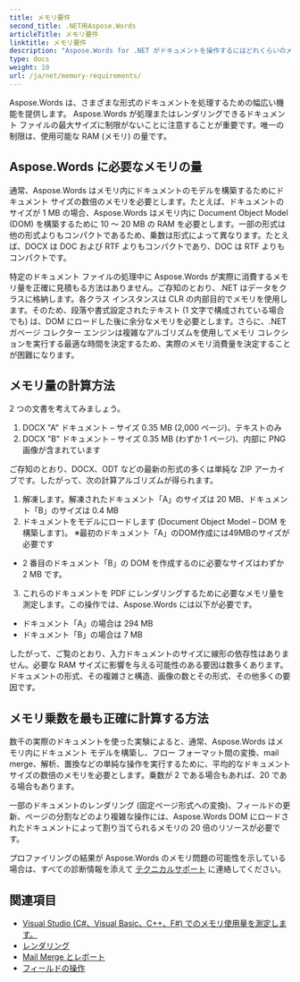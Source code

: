 ```yaml
---
title: メモリ要件
second_title: .NET用Aspose.Words
articleTitle: メモリ要件
linktitle: メモリ要件
description: "Aspose.Words for .NET がドキュメントを操作するにはどれくらいのメモリが必要ですか?詳細を確認してください。"
type: docs
weight: 10
url: /ja/net/memory-requirements/
---
```


Aspose.Words は、さまざまな形式のドキュメントを処理するための幅広い機能を提供します。 Aspose.Words が処理またはレンダリングできるドキュメント ファイルの最大サイズに制限がないことに注意することが重要です。唯一の制限は、使用可能な RAM (メモリ) の量です。

## Aspose.Words に必要なメモリの量

通常、Aspose.Words はメモリ内にドキュメントのモデルを構築するためにドキュメント サイズの数倍のメモリを必要とします。たとえば、ドキュメントのサイズが 1 MB の場合、Aspose.Words はメモリ内に Document Object Model (DOM) を構築するために 10 ～ 20 MB の RAM を必要とします。一部の形式は他の形式よりもコンパクトであるため、乗数は形式によって異なります。たとえば、DOCX は DOC および RTF よりもコンパクトであり、DOC は RTF よりもコンパクトです。

特定のドキュメント ファイルの処理中に Aspose.Words が実際に消費するメモリ量を正確に見積もる方法はありません。ご存知のとおり、.NET はデータをクラスに格納します。各クラス インスタンスは CLR の内部目的でメモリを使用します。そのため、段落や書式設定されたテキスト (1 文字で構成されている場合でも) は、DOM にロードした後に余分なメモリを必要とします。さらに、.NET ガベージ コレクター エンジンは複雑なアルゴリズムを使用してメモリ コレクションを実行する最適な時間を決定するため、実際のメモリ消費量を決定することが困難になります。

## メモリ量の計算方法

2 つの文書を考えてみましょう。

1. DOCX "A" ドキュメント – サイズ 0.35 MB (2,000 ページ)、テキストのみ
2. DOCX "B" ドキュメント – サイズ 0.35 MB (わずか 1 ページ)、内部に PNG 画像が含まれています

ご存知のとおり、DOCX、ODT などの最新の形式の多くは単純な ZIP アーカイブです。したがって、次の計算アルゴリズムが得られます。
1. 解凍します。解凍されたドキュメント「A」のサイズは 20 MB、ドキュメント「B」のサイズは 0.4 MB
2. ドキュメントをモデルにロードします (Document Object Model – DOM を構築します)。
※最初のドキュメント「A」のDOM作成には49MBのサイズが必要です
* 2 番目のドキュメント「B」の DOM を作成するのに必要なサイズはわずか 2 MB です。
3. これらのドキュメントを PDF にレンダリングするために必要なメモリ量を測定します。この操作では、Aspose.Words には以下が必要です。
  * ドキュメント「A」の場合は 294 MB
  * ドキュメント「B」の場合は 7 MB

したがって、ご覧のとおり、入力ドキュメントのサイズに線形の依存性はありません。必要な RAM サイズに影響を与える可能性のある要因は数多くあります。ドキュメントの形式、その複雑さと構造、画像の数とその形式、その他多くの要因です。

## メモリ乗数を最も正確に計算する方法

数千の実際のドキュメントを使った実験によると、通常、Aspose.Words はメモリ内にドキュメント モデルを構築し、フロー フォーマット間の変換、mail merge、解析、置換などの単純な操作を実行するために、平均的なドキュメント サイズの数倍のメモリを必要とします。乗数が 2 である場合もあれば、20 である場合もあります。

一部のドキュメントのレンダリング (固定ページ形式への変換)、フィールドの更新、ページの分割などのより複雑な操作には、Aspose.Words DOM にロードされたドキュメントによって割り当てられるメモリの 20 倍のリソースが必要です。

プロファイリングの結果が Aspose.Words のメモリ問題の可能性を示している場合は、すべての診断情報を添えて [テクニカルサポート](/words/ja/net/technical-support/) に連絡してください。

## 関連項目

* [Visual Studio (C#、Visual Basic、C++、F#) でのメモリ使用量を測定します。](https://learn.microsoft.com/en-us/visualstudio/profiling/memory-usage?view=vs-2022)
* [レンダリング](/words/ja/net/rendering/)
* [Mail Merge とレポート](/words/net/mail-merge-and-reporting/)
* [フィールドの操作](/words/ja/net/working-with-fields/)